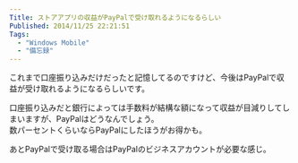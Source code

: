 ```yaml
---
Title: ストアアプリの収益がPayPalで受け取れるようになるらしい
Published: 2014/11/25 22:21:51
Tags:
  - "Windows Mobile"
  - "備忘録"
---
```

<p>これまで口座振り込みだけだったと記憶してるのですけど、今後はPayPalで収益が受け取れるようになるらしいです。<br/>

<p>口座振り込みだと銀行によっては手数料が結構な額になって収益が目減りしてしまいますが、PayPalはどうなんでしょう。<br/>
数パーセントくらいならPayPalにしたほうがお得かも。</p>

<p>あとPayPalで受け取る場合はPayPalのビジネスアカウントが必要な感じ。</p>
